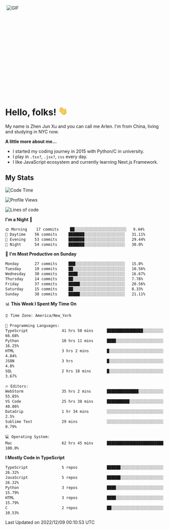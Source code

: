 <img align="right" alt="GIF" src="https://media.giphy.com/media/xUA7bdpLxQhsSQdyog/giphy.gif" width="500" height="320" />

# Hello, folks! <img src="https://raw.githubusercontent.com/arlenxuzj/arlenxuzj/master/assets/wave.gif" width="30px">

My name is Zhen Jun Xu and you can call me Arlen. I'm from China, living and studying in NYC now.

**A little more about me...**

 - I started my coding journey in 2015 with Python/C in university.
 - I play in `.tsx?`, `.jsx?`, `css` every day.
 - I like JavaScript ecosystem and currently learning Next.js Framework.

## My Stats

<!--START_SECTION:waka-->
![Code Time](http://img.shields.io/badge/Code%20Time-2%2C678%20hrs%2017%20mins-blue)

![Profile Views](http://img.shields.io/badge/Profile%20Views-1-blue)

![Lines of code](https://img.shields.io/badge/From%20Hello%20World%20I%27ve%20Written-272%20Thousand%20lines%20of%20code-blue)

**I'm a Night 🦉** 

```text
🌞 Morning    17 commits     ██░░░░░░░░░░░░░░░░░░░░░░░   9.44% 
🌆 Daytime    56 commits     ███████░░░░░░░░░░░░░░░░░░   31.11% 
🌃 Evening    53 commits     ███████░░░░░░░░░░░░░░░░░░   29.44% 
🌙 Night      54 commits     ███████░░░░░░░░░░░░░░░░░░   30.0%

```
📅 **I'm Most Productive on Sunday** 

```text
Monday       27 commits     ███░░░░░░░░░░░░░░░░░░░░░░   15.0% 
Tuesday      19 commits     ██░░░░░░░░░░░░░░░░░░░░░░░   10.56% 
Wednesday    30 commits     ████░░░░░░░░░░░░░░░░░░░░░   16.67% 
Thursday     14 commits     ██░░░░░░░░░░░░░░░░░░░░░░░   7.78% 
Friday       37 commits     █████░░░░░░░░░░░░░░░░░░░░   20.56% 
Saturday     15 commits     ██░░░░░░░░░░░░░░░░░░░░░░░   8.33% 
Sunday       38 commits     █████░░░░░░░░░░░░░░░░░░░░   21.11%

```


📊 **This Week I Spent My Time On** 

```text
⌚︎ Time Zone: America/New_York

💬 Programming Languages: 
TypeScript               41 hrs 50 mins      ████████████████░░░░░░░░░   66.68% 
Python                   10 hrs 11 mins      ████░░░░░░░░░░░░░░░░░░░░░   16.25% 
HTML                     3 hrs 2 mins        █░░░░░░░░░░░░░░░░░░░░░░░░   4.84% 
JSON                     3 hrs               █░░░░░░░░░░░░░░░░░░░░░░░░   4.8% 
SQL                      2 hrs 18 mins       █░░░░░░░░░░░░░░░░░░░░░░░░   3.67%

🔥 Editors: 
WebStorm                 35 hrs 2 mins       ██████████████░░░░░░░░░░░   55.85% 
VS Code                  25 hrs 38 mins      ██████████░░░░░░░░░░░░░░░   40.86% 
DataGrip                 1 hr 34 mins        ░░░░░░░░░░░░░░░░░░░░░░░░░   2.5% 
Sublime Text             29 mins             ░░░░░░░░░░░░░░░░░░░░░░░░░   0.79%

💻 Operating System: 
Mac                      62 hrs 45 mins      █████████████████████████   100.0%

```

**I Mostly Code in TypeScript** 

```text
TypeScript               5 repos             ██████░░░░░░░░░░░░░░░░░░░   26.32% 
JavaScript               5 repos             ██████░░░░░░░░░░░░░░░░░░░   26.32% 
Python                   3 repos             ████░░░░░░░░░░░░░░░░░░░░░   15.79% 
HTML                     3 repos             ████░░░░░░░░░░░░░░░░░░░░░   15.79% 
C                        2 repos             ██░░░░░░░░░░░░░░░░░░░░░░░   10.53%

```



 Last Updated on 2022/12/09 00:10:53 UTC
<!--END_SECTION:waka-->
